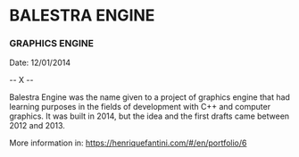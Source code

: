 # BALESTRA ENGINE
### GRAPHICS ENGINE

Date: 12/01/2014


-- X --

Balestra Engine was the name given to a project of graphics engine that had learning purposes in the fields of development with C++ and computer graphics. It was built in 2014, but the idea and the first drafts came between 2012 and 2013.

More information in: https://henriquefantini.com/#/en/portfolio/6
